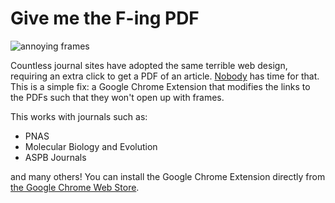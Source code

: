 # Give me the F-ing PDF

![annoying frames](https://raw.githubusercontent.com/vsbuffalo/gmtfPDF/master/image.png)

Countless journal sites have adopted the same terrible web design, requiring an
extra click to get a PDF of an article.
[Nobody](https://www.youtube.com/watch?v=bFEoMO0pc7k) has time for that. This
is a simple fix: a Google Chrome Extension that modifies the links to the PDFs
such that they won't open up with frames.

This works with journals such as:

 - PNAS
 - Molecular Biology and Evolution
 - ASPB Journals

and many others! You can install the Google Chrome Extension directly from [the
Google Chrome Web
Store](https://chrome.google.com/webstore/detail/give-me-the-f-ing-pdf/iekjpaipocoglamgpjoehfdemffdmami).
